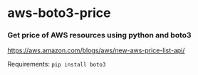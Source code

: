 # aws-boto3-price

### Get price of AWS resources using python and boto3

https://aws.amazon.com/blogs/aws/new-aws-price-list-api/


Requirements: `pip install boto3`
